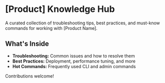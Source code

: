 # [Product] Knowledge Hub

A curated collection of troubleshooting tips, best practices, and must-know commands for working with [Product Name].

## What's Inside

- **Troubleshooting:** Common issues and how to resolve them
- **Best Practices:** Deployment, performance tuning, and more
- **Hot Commands:** Frequently used CLI and admin commands

Contributions welcome!
